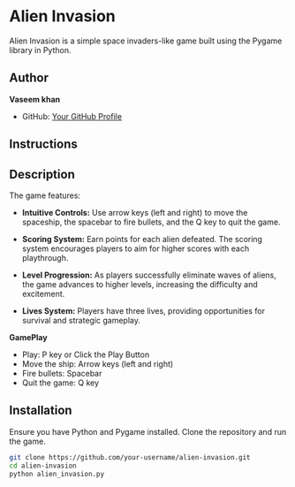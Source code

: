 # Alien Invasion

Alien Invasion is a simple space invaders-like game built using the Pygame library in Python.

## Author

**Vaseem khan**

- GitHub: [Your GitHub Profile](https://github.com/vaseemsworld)

## Instructions

## Description

The game features:

- **Intuitive Controls:** Use arrow keys (left and right) to move the spaceship, the spacebar to fire bullets, and the Q key to quit the game.
  
- **Scoring System:** Earn points for each alien defeated. The scoring system encourages players to aim for higher scores with each playthrough.

- **Level Progression:** As players successfully eliminate waves of aliens, the game advances to higher levels, increasing the difficulty and excitement.

- **Lives System:** Players have three lives, providing opportunities for survival and strategic gameplay.

**GamePlay**

- Play: P key or Click the Play Button
- Move the ship: Arrow keys (left and right)
- Fire bullets: Spacebar
- Quit the game: Q key 

## Installation

Ensure you have Python and Pygame installed. Clone the repository and run the game.

```bash
git clone https://github.com/your-username/alien-invasion.git
cd alien-invasion
python alien_invasion.py

